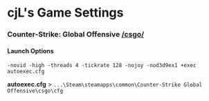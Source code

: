 # cjL's Game Settings

### Counter-Strike: Global Offensive [/csgo/](https://github.com/cjLGH/game-settings/tree/master/csgo)
#### Launch Options
	-novid -high -threads 4 -tickrate 128 -nojoy -nod3d9ex1 +exec autoexec.cfg

**autoexec.cfg** > `...\Steam\steamapps\common\Counter-Strike Global Offensive\csgo\cfg`
